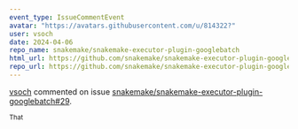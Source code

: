 ```yaml
---
event_type: IssueCommentEvent
avatar: "https://avatars.githubusercontent.com/u/814322?"
user: vsoch
date: 2024-04-06
repo_name: snakemake/snakemake-executor-plugin-googlebatch
html_url: https://github.com/snakemake/snakemake-executor-plugin-googlebatch/pull/29
repo_url: https://github.com/snakemake/snakemake-executor-plugin-googlebatch
---
```


<a href='https://github.com/vsoch' target='_blank'>vsoch</a> commented on issue <a href='https://github.com/snakemake/snakemake-executor-plugin-googlebatch/pull/29' target='_blank'>snakemake/snakemake-executor-plugin-googlebatch#29</a>.

<small>That